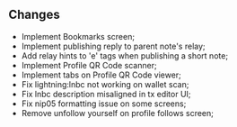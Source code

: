 ## Changes
- Implement Bookmarks screen;
- Implement publishing reply to parent note's relay;
- Add relay hints to 'e' tags when publishing a short note;
- Implement Profile QR Code scanner;
- Implement tabs on Profile QR Code viewer;
- Fix lightning:lnbc not working on wallet scan;
- Fix lnbc description misaligned in tx editor UI;
- Fix nip05 formatting issue on some screens;
- Remove unfollow yourself on profile follows screen;